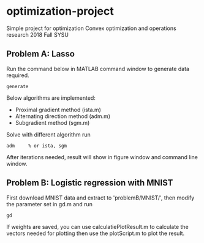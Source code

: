 # optimization-project
Simple project for optimization Convex optimization and operations research 2018 Fall SYSU

## Problem A: Lasso

Run the command below in MATLAB command window to generate data required.
```
generate
```

Below algorithms are implemented:
* Proximal gradient method (ista.m)
* Alternating direction method (adm.m)
* Subgradient method (sgm.m)

Solve with different algorithm run
```
adm     % or ista, sgm
```

After iterations needed, result will show in figure window and command line window.


## Problem B: Logistic regression with MNIST

First download MNIST data and extract to 'problemB/MNIST/', then modify the parameter set in gd.m and run
```
gd
```
If weights are saved, you can use calculatiePlotResult.m to calculate the vectors needed for plotting then use the plotScript.m to plot the result.
